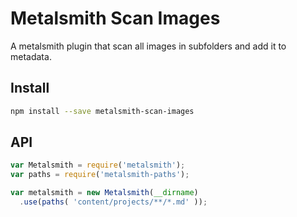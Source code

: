 # Metalsmith Scan Images

A metalsmith plugin that scan all images in subfolders and add it to metadata.

## Install

```sh
npm install --save metalsmith-scan-images
```

## API

```js
var Metalsmith = require('metalsmith');
var paths = require('metalsmith-paths');

var metalsmith = new Metalsmith(__dirname)
  .use(paths( 'content/projects/**/*.md' ));
```

